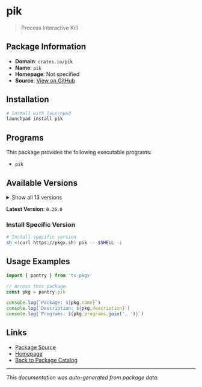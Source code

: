 # pik

> Process Interactive Kill

## Package Information

- **Domain**: `crates.io/pik`
- **Name**: `pik`
- **Homepage**: Not specified
- **Source**: [View on GitHub](https://github.com/pkgxdev/pantry/tree/main/projects/crates.io/pik/package.yml)

## Installation

```bash
# Install with launchpad
launchpad install pik
```

## Programs

This package provides the following executable programs:

- `pik`

## Available Versions

<details>
<summary>Show all 13 versions</summary>

- `0.26.0`, `0.25.0`, `0.24.0`, `0.23.1`, `0.23.0`
- `0.22.0`, `0.21.0`, `0.20.0`, `0.19.0`, `0.18.1`
- `0.18.0`, `0.17.0`, `0.16.0`

</details>

**Latest Version**: `0.26.0`

### Install Specific Version

```bash
# Install specific version
sh <(curl https://pkgx.sh) pik -- $SHELL -i
```

## Usage Examples

```typescript
import { pantry } from 'ts-pkgx'

// Access this package
const pkg = pantry.pik

console.log(`Package: ${pkg.name}`)
console.log(`Description: ${pkg.description}`)
console.log(`Programs: ${pkg.programs.join(', ')}`)
```

## Links

- [Package Source](https://github.com/pkgxdev/pantry/tree/main/projects/crates.io/pik/package.yml)
- [Homepage](#)
- [Back to Package Catalog](../../../package-catalog.md)

---

*This documentation was auto-generated from package data.*
